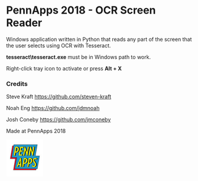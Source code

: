 # PennApps 2018 - OCR Screen Reader

Windows application written in Python that reads any part of the screen that the user selects using OCR with Tesseract.

**tesseract\tesseract.exe** must be in Windows path to work.

Right-click tray icon to activate or press **Alt + X**

### Credits

Steve Kraft https://github.com/steven-kraft

Noah Eng https://github.com/jdmnoah

Josh Coneby https://github.com/jmconeby

Made at PennApps 2018

![](pennapps.jpg)
